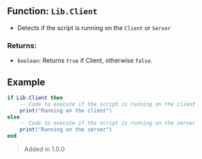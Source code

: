 
## Function: `Lib.Client`
- Detects if the script is running on the `Client` or `Server`
### Returns:
- `boolean`: Returns `true` if Client, otherwise `false`.
## Example
```lua
if Lib.Client then
    -- Code to execute if the script is running on the client
    print("Running on the client")
else
    -- Code to execute if the script is running on the server
    print("Running on the server")
end
```

> Added in 1.0.0